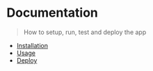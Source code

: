 # Documentation
> How to setup, run, test and deploy the app

- [Installation](installation.md)
- [Usage](usage.md)
- [Deploy](deploy.md)
